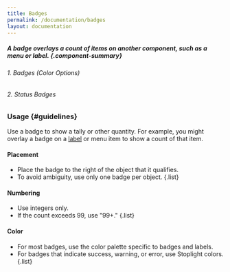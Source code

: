 ```yaml
---
title: Badges
permalink: /documentation/badges
layout: documentation
---
```


##### A badge overlays a count of items on another component, such as a menu or label. {.component-summary}

###### 1. Badges (Color Options)

<clr-badge-colors-demo></clr-badge-colors-demo>

###### 2. Status Badges

<clr-badge-statuses-demo></clr-badge-statuses-demo>

### Usage {#guidelines}

Use a badge to show a tally or other quantity. For example, you might overlay a badge on a [label](/documentation/labels) or menu item to show a count of that item.

#### Placement

- Place the badge to the right of the object that it qualifies.
- To avoid ambiguity, use only one badge per object.
{.list}

#### Numbering

- Use integers only.
- If the count exceeds 99, use "99+."
{.list}

#### Color

- For most badges, use the color palette specific to badges and labels.
- For badges that indicate success, warning, or error, use Stoplight colors.
{.list}
